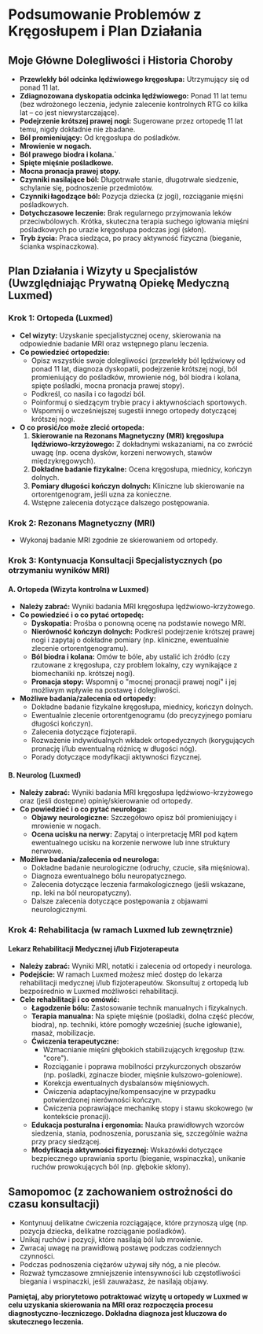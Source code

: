 # Podsumowanie Problemów z Kręgosłupem i Plan Działania

## Moje Główne Dolegliwości i Historia Choroby

* **Przewlekły ból odcinka lędźwiowego kręgosłupa:** Utrzymujący się od ponad 11 lat.
* **Zdiagnozowana dyskopatia odcinka lędźwiowego:** Ponad 11 lat temu (bez wdrożonego leczenia, jedynie zalecenie kontrolnych RTG co kilka lat – co jest niewystarczające).
* **Podejrzenie krótszej prawej nogi:** Sugerowane przez ortopedę 11 lat temu, nigdy dokładnie nie zbadane.
* **Ból promieniujący:** Od kręgosłupa do pośladków.
* **Mrowienie w nogach.**
* **Ból prawego biodra i kolana.**`
* **Spięte mięśnie pośladkowe.**
* **Mocna pronacja prawej stopy.**
* **Czynniki nasilające ból:** Długotrwałe stanie, długotrwałe siedzenie, schylanie się, podnoszenie przedmiotów.
* **Czynniki łagodzące ból:** Pozycja dziecka (z jogi), rozciąganie mięśni pośladkowych.
* **Dotychczasowe leczenie:** Brak regularnego przyjmowania leków przeciwbólowych. Krótka, skuteczna terapia suchego igłowania mięśni pośladkowych po urazie kręgosłupa podczas jogi (skłon).
* **Tryb życia:** Praca siedząca, po pracy aktywność fizyczna (bieganie, ścianka wspinaczkowa).

## Plan Działania i Wizyty u Specjalistów (Uwzględniając Prywatną Opiekę Medyczną Luxmed)

### Krok 1: Ortopeda (Luxmed)

* **Cel wizyty:** Uzyskanie specjalistycznej oceny, skierowania na odpowiednie badanie MRI oraz wstępnego planu leczenia.
* **Co powiedzieć ortopedzie:**
  * Opisz wszystkie swoje dolegliwości (przewlekły ból lędźwiowy od ponad 11 lat, diagnoza dyskopatii, podejrzenie krótszej nogi, ból promieniujący do pośladków, mrowienie nóg, ból biodra i kolana, spięte pośladki, mocna pronacja prawej stopy).
  * Podkreśl, co nasila i co łagodzi ból.
  * Poinformuj o siedzącym trybie pracy i aktywnościach sportowych.
  * Wspomnij o wcześniejszej sugestii innego ortopedy dotyczącej krótszej nogi.
* **O co prosić/co może zlecić ortopeda:**
    1. **Skierowanie na Rezonans Magnetyczny (MRI) kręgosłupa lędźwiowo-krzyżowego:** Z dokładnymi wskazaniami, na co zwrócić uwagę (np. ocena dysków, korzeni nerwowych, stawów międzykręgowych).
    2. **Dokładne badanie fizykalne:** Ocena kręgosłupa, miednicy, kończyn dolnych.
    3. **Pomiary długości kończyn dolnych:** Kliniczne lub skierowanie na ortorentgenogram, jeśli uzna za konieczne.
    4. Wstępne zalecenia dotyczące dalszego postępowania.

### Krok 2: Rezonans Magnetyczny (MRI)

* Wykonaj badanie MRI zgodnie ze skierowaniem od ortopedy.

### Krok 3: Kontynuacja Konsultacji Specjalistycznych (po otrzymaniu wyników MRI)

#### A. Ortopeda (Wizyta kontrolna w Luxmed)

* **Należy zabrać:** Wyniki badania MRI kręgosłupa lędźwiowo-krzyżowego.
* **Co powiedzieć i o co pytać ortopedę:**
  * **Dyskopatia:** Prośba o ponowną ocenę na podstawie nowego MRI.
  * **Nierówność kończyn dolnych:** Podkreśl podejrzenie krótszej prawej nogi i zapytaj o dokładne pomiary (np. kliniczne, ewentualnie zlecenie ortorentgenogramu).
  * **Ból biodra i kolana:** Omów te bóle, aby ustalić ich źródło (czy rzutowane z kręgosłupa, czy problem lokalny, czy wynikające z biomechaniki np. krótszej nogi).
  * **Pronacja stopy:** Wspomnij o "mocnej pronacji prawej nogi" i jej możliwym wpływie na postawę i dolegliwości.
* **Możliwe badania/zalecenia od ortopedy:**
  * Dokładne badanie fizykalne kręgosłupa, miednicy, kończyn dolnych.
  * Ewentualnie zlecenie ortorentgenogramu (do precyzyjnego pomiaru długości kończyn).
  * Zalecenia dotyczące fizjoterapii.
  * Rozważenie indywidualnych wkładek ortopedycznych (korygujących pronację i/lub ewentualną różnicę w długości nóg).
  * Porady dotyczące modyfikacji aktywności fizycznej.

#### B. Neurolog (Luxmed)

* **Należy zabrać:** Wyniki badania MRI kręgosłupa lędźwiowo-krzyżowego oraz (jeśli dostępne) opinię/skierowanie od ortopedy.
* **Co powiedzieć i o co pytać neurologa:**
  * **Objawy neurologiczne:** Szczegółowo opisz ból promieniujący i mrowienie w nogach.
  * **Ocena ucisku na nerwy:** Zapytaj o interpretację MRI pod kątem ewentualnego ucisku na korzenie nerwowe lub inne struktury nerwowe.
* **Możliwe badania/zalecenia od neurologa:**
  * Dokładne badanie neurologiczne (odruchy, czucie, siła mięśniowa).
  * Diagnoza ewentualnego bólu neuropatycznego.
  * Zalecenia dotyczące leczenia farmakologicznego (jeśli wskazane, np. leki na ból neuropatyczny).
  * Dalsze zalecenia dotyczące postępowania z objawami neurologicznymi.

### Krok 4: Rehabilitacja (w ramach Luxmed lub zewnętrznie)

#### Lekarz Rehabilitacji Medycznej i/lub Fizjoterapeuta

* **Należy zabrać:** Wyniki MRI, notatki i zalecenia od ortopedy i neurologa.
* **Podejście:** W ramach Luxmed możesz mieć dostęp do lekarza rehabilitacji medycznej i/lub fizjoterapeutów. Skonsultuj z ortopedą lub bezpośrednio w Luxmed możliwości rehabilitacji.
* **Cele rehabilitacji i co omówić:**
  * **Łagodzenie bólu:** Zastosowanie technik manualnych i fizykalnych.
  * **Terapia manualna:** Na spięte mięśnie (pośladki, dolna część pleców, biodra), np. techniki, które pomogły wcześniej (suche igłowanie), masaż, mobilizacje.
  * **Ćwiczenia terapeutyczne:**
    * Wzmacnianie mięśni głębokich stabilizujących kręgosłup (tzw. "core").
    * Rozciąganie i poprawa mobilności przykurczonych obszarów (np. pośladki, zginacze bioder, mięśnie kulszowo-goleniowe).
    * Korekcja ewentualnych dysbalansów mięśniowych.
    * Ćwiczenia adaptacyjne/kompensacyjne w przypadku potwierdzonej nierówności kończyn.
    * Ćwiczenia poprawiające mechanikę stopy i stawu skokowego (w kontekście pronacji).
  * **Edukacja posturalna i ergonomia:** Nauka prawidłowych wzorców siedzenia, stania, podnoszenia, poruszania się, szczególnie ważna przy pracy siedzącej.
  * **Modyfikacja aktywności fizycznej:** Wskazówki dotyczące bezpiecznego uprawiania sportu (bieganie, wspinaczka), unikanie ruchów prowokujących ból (np. głębokie skłony).

## Samopomoc (z zachowaniem ostrożności do czasu konsultacji)

* Kontynuuj delikatne ćwiczenia rozciągające, które przynoszą ulgę (np. pozycja dziecka, delikatne rozciąganie pośladków).
* Unikaj ruchów i pozycji, które nasilają ból lub mrowienie.
* Zwracaj uwagę na prawidłową postawę podczas codziennych czynności.
* Podczas podnoszenia ciężarów używaj siły nóg, a nie pleców.
* Rozważ tymczasowe zmniejszenie intensywności lub częstotliwości biegania i wspinaczki, jeśli zauważasz, że nasilają objawy.

**Pamiętaj, aby priorytetowo potraktować wizytę u ortopedy w Luxmed w celu uzyskania skierowania na MRI oraz rozpoczęcia procesu diagnostyczno-leczniczego. Dokładna diagnoza jest kluczowa do skutecznego leczenia.**
